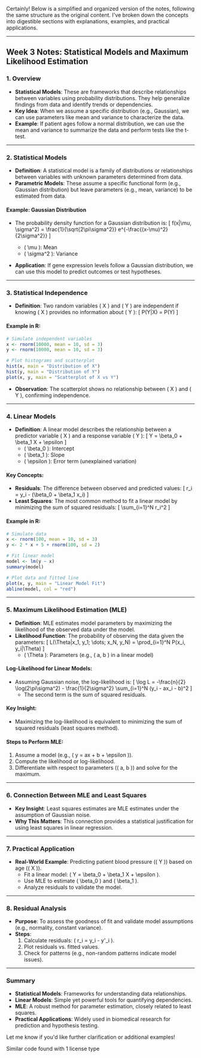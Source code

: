Certainly! Below is a simplified and organized version of the notes, following the same structure as the original content. I've broken down the concepts into digestible sections with explanations, examples, and practical applications.

---

## **Week 3 Notes: Statistical Models and Maximum Likelihood Estimation**

### **1. Overview**
- **Statistical Models**: These are frameworks that describe relationships between variables using probability distributions. They help generalize findings from data and identify trends or dependencies.
- **Key Idea**: When we assume a specific distribution (e.g., Gaussian), we can use parameters like mean and variance to characterize the data.
- **Example**: If patient ages follow a normal distribution, we can use the mean and variance to summarize the data and perform tests like the t-test.

---

### **2. Statistical Models**
- **Definition**: A statistical model is a family of distributions or relationships between variables with unknown parameters determined from data.
- **Parametric Models**: These assume a specific functional form (e.g., Gaussian distribution) but leave parameters (e.g., mean, variance) to be estimated from data.
  
#### **Example: Gaussian Distribution**
- The probability density function for a Gaussian distribution is:
  \[
  f(x|\mu, \sigma^2) = \frac{1}{\sqrt{2\pi\sigma^2}} e^{-\frac{(x-\mu)^2}{2\sigma^2}}
  \]
  - \( \mu \): Mean
  - \( \sigma^2 \): Variance

- **Application**: If gene expression levels follow a Gaussian distribution, we can use this model to predict outcomes or test hypotheses.

---

### **3. Statistical Independence**
- **Definition**: Two random variables \( X \) and \( Y \) are independent if knowing \( X \) provides no information about \( Y \):
  \[
  P(Y|X) = P(Y)
  \]

#### **Example in R**:
```R
# Simulate independent variables
x <- rnorm(10000, mean = 10, sd = 3)
y <- rnorm(10000, mean = 10, sd = 3)

# Plot histograms and scatterplot
hist(x, main = "Distribution of X")
hist(y, main = "Distribution of Y")
plot(x, y, main = "Scatterplot of X vs Y")
```
- **Observation**: The scatterplot shows no relationship between \( X \) and \( Y \), confirming independence.

---

### **4. Linear Models**
- **Definition**: A linear model describes the relationship between a predictor variable \( X \) and a response variable \( Y \):
  \[
  Y = \beta_0 + \beta_1 X + \epsilon
  \]
  - \( \beta_0 \): Intercept
  - \( \beta_1 \): Slope
  - \( \epsilon \): Error term (unexplained variation)

#### **Key Concepts**:
- **Residuals**: The difference between observed and predicted values:
  \[
  r_i = y_i - (\beta_0 + \beta_1 x_i)
  \]
- **Least Squares**: The most common method to fit a linear model by minimizing the sum of squared residuals:
  \[
  \sum_{i=1}^N r_i^2
  \]

#### **Example in R**:
```R
# Simulate data
x <- rnorm(100, mean = 10, sd = 3)
y <- 2 * x + 5 + rnorm(100, sd = 2)

# Fit linear model
model <- lm(y ~ x)
summary(model)

# Plot data and fitted line
plot(x, y, main = "Linear Model Fit")
abline(model, col = "red")
```

---

### **5. Maximum Likelihood Estimation (MLE)**
- **Definition**: MLE estimates model parameters by maximizing the likelihood of the observed data under the model.
- **Likelihood Function**: The probability of observing the data given the parameters:
  \[
  L(\Theta|x_1, y_1; \dots; x_N, y_N) = \prod_{i=1}^N P(x_i, y_i|\Theta)
  \]
  - \( \Theta \): Parameters (e.g., \( a, b \) in a linear model)

#### **Log-Likelihood for Linear Models**:
- Assuming Gaussian noise, the log-likelihood is:
  \[
  \log L = -\frac{n}{2} \log(2\pi\sigma^2) - \frac{1}{2\sigma^2} \sum_{i=1}^N (y_i - ax_i - b)^2
  \]
  - The second term is the sum of squared residuals.

#### **Key Insight**:
- Maximizing the log-likelihood is equivalent to minimizing the sum of squared residuals (least squares method).

#### **Steps to Perform MLE**:
1. Assume a model (e.g., \( y = ax + b + \epsilon \)).
2. Compute the likelihood or log-likelihood.
3. Differentiate with respect to parameters (\( a, b \)) and solve for the maximum.

---

### **6. Connection Between MLE and Least Squares**
- **Key Insight**: Least squares estimates are MLE estimates under the assumption of Gaussian noise.
- **Why This Matters**: This connection provides a statistical justification for using least squares in linear regression.

---

### **7. Practical Application**
- **Real-World Example**: Predicting patient blood pressure (\( Y \)) based on age (\( X \)).
  - Fit a linear model: \( Y = \beta_0 + \beta_1 X + \epsilon \).
  - Use MLE to estimate \( \beta_0 \) and \( \beta_1 \).
  - Analyze residuals to validate the model.

---

### **8. Residual Analysis**
- **Purpose**: To assess the goodness of fit and validate model assumptions (e.g., normality, constant variance).
- **Steps**:
  1. Calculate residuals: \( r_i = y_i - y'_i \).
  2. Plot residuals vs. fitted values.
  3. Check for patterns (e.g., non-random patterns indicate model issues).

---

### **Summary**
- **Statistical Models**: Frameworks for understanding data relationships.
- **Linear Models**: Simple yet powerful tools for quantifying dependencies.
- **MLE**: A robust method for parameter estimation, closely related to least squares.
- **Practical Applications**: Widely used in biomedical research for prediction and hypothesis testing.

Let me know if you'd like further clarification or additional examples!

Similar code found with 1 license type